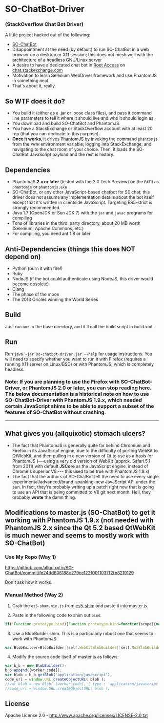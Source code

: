 # SO-ChatBot-Driver 

### (StackOverflow Chat Bot Driver)

A little project hacked out of the following:

 - [SO-ChatBot](https://github.com/Zirak/SO-ChatBot)
 - Disappointment at the need (by default) to run SO-ChatBot in a web browser on a desktop or X11 session; this does not mesh well with the architecture of a headless GNU/Linux server
 - A desire to have a dedicated chat bot in [Root Access](http://chat.stackexchange.com/rooms/118/root-access) on [chat.stackexchange.com](http://chat.stackexchange.com)
 - Motivation to learn Selenium WebDriver framework and use PhantomJS in something neat
 - That's about it, really.

## So WTF does it do?

 - You build it (either as a .jar or loose class files), and pass it command line parameters to tell it where it should live and who it should login as.
 - You download and build SO-ChatBot and PhantomJS.
 - You have a StackExchange or StackOverflow account with at least 20 rep (that you can dedicate to this purpose).
 - **Once it works**, it drives [PhantomJS](http://phantomjs.org) by invoking the command `phantomjs` from the `PATH` environment variable; logging into StackExchange; and navigating to the chat room of your choice. Then, it loads the SO-ChatBot JavaScript payload and the rest is history.
 
## Dependencies

 - PhantomJS **2.x or later** (tested with the 2.0 Tech Preview) on the `PATH` as `phantomjs` or `phantomjs.exe`
 - SO-ChatBot, or any other JavaScript-based chatbot for SE chat; this driver does not assume any implementation details about the bot itself except that it's written in clientside JavaScript. Targeting ES5-strict is strongly recommended.
 - Java 1.7 (OpenJDK or Sun JDK 7) with the `jar` and `javac` programs for compiling
 - Tons of libraries in the third_party directory, about 20 MB worth (Selenium, Apache Commons, etc.)
 - For compiling, you need ant 1.8 or later
 
## Anti-Dependencies (things this does NOT depend on)

 - Python (burn it with fire!)
 - Ruby
 - NodeJS (if the bot could authenticate using NodeJS, this driver would become obsolete)
 - Clang
 - The phase of the moon
 - The 2013 Orioles winning the World Series

## Build

 Just run `ant` in the base directory, and it'll call the build script in build.xml.
 
## Run

 Run `java -jar so-chatbot-driver.jar --help` for usage instructions. You will need to specify whether you want to run it with Firefox (requires a running X11 server on Linux/BSD) or with PhantomJS, which is completely headless.
 
### Note: If you are planning to use the Firefox with SO-ChatBot-Driver, or PhantomJS 2.0 or later, you can stop reading here. The below documentation is a historical note on how to use SO-ChatBot-Driver with PhantomJS 1.9.x, which needed certain JavaScript shims to be able to support a subset of the features of SO-ChatBot without crashing.
 
----------


## What gives you (allquixotic) stomach ulcers?

 - The fact that PhantomJS is generally quite far behind Chromium and Firefox in its JavaScript engine, due to the difficulty of porting WebKit to QtWebKit, and then pulling in a new version of Qt to use as a basis for PhantomJS (---using a very old version of WebKit (approx. Safari 5.1 from 2011) with default **JSCore** as the JavaScript engine, instead of Chrome's superior V8.--- this used to be true with PhantomJS 1.9.x)
 - The fact that the authors of SO-ChatBot felt the need to use every single experimental/advanced/brand-spanking-new JavaScript API under the sun. In fact, they're probably writing up a patch right now that is going to use an API that is being committed to V8 git next month. Hell, they probably **wrote** the damn thing.
 
## Modifications to master.js (SO-ChatBot) to get it working with PhantomJS 1.9.x **(not needed with PhantomJS 2.x since the Qt 5.2 based QtWebKit is much newer and seems to mostly work with SO-ChatBot)**

### Use My Repo (Way 1)

https://github.com/allquixotic/SO-ChatBot/commit/fe24dd806188c279ce122f0011037f2fb8219129

Don't ask how it works.

### Manual Method (Way 2)

 1. Grab the `es5-sham.min.js` from [es5-shim](https://github.com/kriskowal/es5-shim) and paste it into master.js.

 2. Paste in the following code to shim out `bind`:

```javascript
if(!Function.prototype.bind){Function.prototype.bind=function(scope){var self=this;return function(){return self.apply(scope,arguments)}}}
```

 3. Use a BlobBuilder shim. This is a particularly robust one that seems to work with PhantomJS:
 
```javascript
var BlobBuilder=BlobBuilder||self.WebKitBlobBuilder||self.MozBlobBuilder||(function(view){"use strict";var get_class=function(object){return Object.prototype.toString.call(object).match(/^\[object\s(.*)\]$/)[1]},FakeBlobBuilder=function(){},FakeBlob=function(data,type){this.data=data;this.size=data.length;this.type=type},FBB_proto=FakeBlobBuilder.prototype=[],FB_proto=FakeBlob.prototype,FileReaderSync=view.FileReaderSync,FileException=function(type){this.code=this[this.name=type]},file_ex_codes=("NOT_FOUND_ERR SECURITY_ERR ABORT_ERR NOT_READABLE_ERR ENCODING_ERR "+"NO_MODIFICATION_ALLOWED_ERR INVALID_STATE_ERR SYNTAX_ERR").split(" "),file_ex_code=file_ex_codes.length,URL=view.URL=view.URL||view.webkitURL||view,real_create_object_url,real_revoke_object_url,btoa=view.btoa,can_apply_typed_arrays=false,can_apply_typed_arrays_test=function(pass){can_apply_typed_arrays=!pass},ArrayBuffer=view.ArrayBuffer,Uint8Array=view.Uint8Array;while(file_ex_code--){FileException.prototype[file_ex_codes[file_ex_code]]=file_ex_code+1}try{if(Uint8Array){can_apply_typed_arrays_test.apply(0,new Uint8Array(1))}}catch(ex){}if(!URL.createObjectURL){URL={}}real_create_object_url=URL.createObjectURL;real_revoke_object_url=URL.revokeObjectURL;URL.createObjectURL=function(blob){var type=blob.type;if(type===null){type="application/octet-stream"}if(blob instanceof FakeBlob){if(btoa){return"data:"+type+";base64,"+btoa(blob.data)}else{return"data:"+type+","+encodeURIComponent(blob.data)}}else if(real_create_object_url){return real_create_object_url.call(URL,blob)}};URL.revokeObjectURL=function(object_url){if(object_url.substring(0,5)!=="data:"&&real_revoke_object_url){real_revoke_object_url.call(URL,object_url)}};FBB_proto.append=function(data){var bb=this;if(Uint8Array&&data instanceof ArrayBuffer){if(can_apply_typed_arrays){bb.push(String.fromCharCode.apply(String,new Uint8Array(data)))}else{var str="",buf=new Uint8Array(data),i=0,buf_len=buf.length;for(;i<buf_len;i++){str+=String.fromCharCode(buf[i])}}}else if(get_class(data)==="Blob"||get_class(data)==="File"){if(FileReaderSync){var fr=new FileReaderSync;bb.push(fr.readAsBinaryString(data))}else{throw new FileException("NOT_READABLE_ERR")}}else if(data instanceof FakeBlob){bb.push(data.data)}else{if(typeof data!=="string"){data+=""}bb.push(unescape(encodeURIComponent(data)))}};FBB_proto.getBlob=function(type){if(!arguments.length){type=null}return new FakeBlob(this.join(""),type)};FBB_proto.toString=function(){return"[object BlobBuilder]"};FB_proto.slice=function(start,end,type){var args=arguments.length;if(args<3){type=null}return new FakeBlob(this.data.slice(start,args>1?end:this.data.length),type)};FB_proto.toString=function(){return"[object Blob]"};return FakeBlobBuilder}(self));
```
	
 4. Modify the source code itself of master.js as follows:
 
```javascript
var b_b = new BlobBuilder();
b_b.append([worker_code]);
var blob = b_b.getBlob('application/javascript'),
code_url = window.URL.createObjectURL( blob );
//var blob = new Blob( [worker_code], { type : 'application/javascript' } ),
//code_url = window.URL.createObjectURL( blob );
```

 
## License
 
 Apache License 2.0 - http://www.apache.org/licenses/LICENSE-2.0.txt
